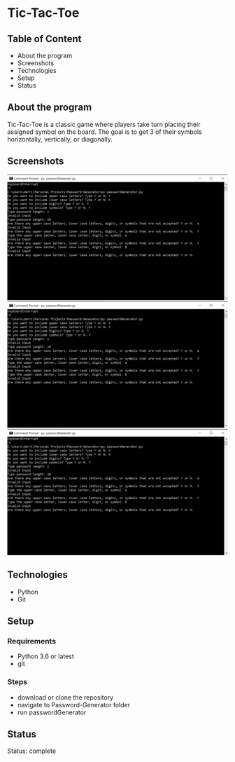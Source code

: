 # Tic-Tac-Toe

## Table of Content

- About the program
- Screenshots
- Technologies
- Setup
- Status

## About the program

Tic-Tac-Toe is a classic game where players take turn placing their assigned symbol on the board. The goal is to get 3 of their symbols horizontally, vertically, or diagonally.

## Screenshots

![Figure 1](https://github.com/derrickyu07/Password-Generator/blob/main/screenshot.png?raw=true)
![Figure 2](https://github.com/derrickyu07/Password-Generator/blob/main/screenshot.png?raw=true)
![Figure 3](https://github.com/derrickyu07/Password-Generator/blob/main/screenshot.png?raw=true)

## Technologies

- Python
- Git

## Setup

### Requirements

- Python 3.6 or latest
- git

### Steps

- download or clone the repository
- navigate to Password-Generator folder
- run passwordGenerator

## Status

Status: complete
